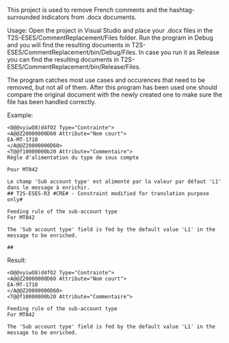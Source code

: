 This project is used to remove French comments and the hashtag-surrounded indicators from .docx documents.

Usage:
Open the project in Visual Studio and place your .docx files in the T2S-ESES/CommentReplacement/Files folder.
Run the program in Debug and you will find the resulting documents in T2S-ESES/CommentReplacement/bin/Debug/Files.
In case you run it as Release you can find the resulting documents in T2S-ESES/CommentReplacement/bin/Release/Files.

The program catches most use cases and occurences that need to be removed, but not all of them.
After this program has been used one should compare the original document with the newly created 
one to make sure the file has been handled correctly.

Example:
```
<O@@vyiwO8)d4fO2 Type="Contrainte">
<A@@Z20000000D60 Attribute="Nom court">
EA-MT-1710
</A@@Z20000000D60>
<T@@f10000000b20 Attribute="Commentaire">
Règle d'alimentation du type de sous compte

Pour MT042

Le champ 'Sub account type' est alimenté par la valeur par défaut 'L1' dans le message à enrichir.
## T2S-ESES-R3 #CRE# - Constraint modified for translation purpose only#

Feeding rule of the sub-account type
For MT042

The 'Sub account type' field is fed by the default value 'L1' in the message to be enriched.

##
```

Result:
```
<O@@vyiwO8)d4fO2 Type="Contrainte">
<A@@Z20000000D60 Attribute="Nom court">
EA-MT-1710
</A@@Z20000000D60>
<T@@f10000000b20 Attribute="Commentaire">

Feeding rule of the sub-account type
For MT042

The 'Sub account type' field is fed by the default value 'L1' in the message to be enriched.
```
